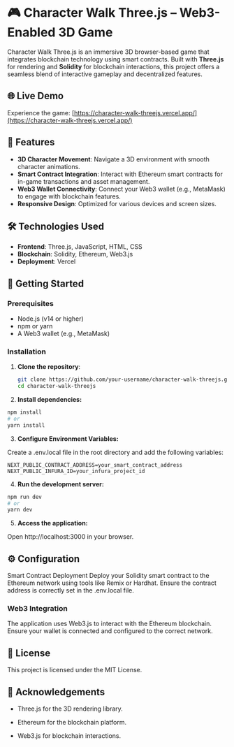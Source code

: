 # 🎮 Character Walk Three.js – Web3-Enabled 3D Game

Character Walk Three.js is an immersive 3D browser-based game that integrates blockchain technology using smart contracts. Built with **Three.js** for rendering and **Solidity** for blockchain interactions, this project offers a seamless blend of interactive gameplay and decentralized features.

## 🌐 Live Demo

Experience the game: [https://character-walk-threejs.vercel.app/](https://character-walk-threejs.vercel.app/)

## 🚀 Features

- **3D Character Movement**: Navigate a 3D environment with smooth character animations.
- **Smart Contract Integration**: Interact with Ethereum smart contracts for in-game transactions and asset management.
- **Web3 Wallet Connectivity**: Connect your Web3 wallet (e.g., MetaMask) to engage with blockchain features.
- **Responsive Design**: Optimized for various devices and screen sizes.

## 🛠️ Technologies Used

- **Frontend**: Three.js, JavaScript, HTML, CSS
- **Blockchain**: Solidity, Ethereum, Web3.js
- **Deployment**: Vercel

## 🧰 Getting Started

### Prerequisites

- Node.js (v14 or higher)
- npm or yarn
- A Web3 wallet (e.g., MetaMask)

### Installation

1. **Clone the repository**:

   ```bash
   git clone https://github.com/your-username/character-walk-threejs.git
   cd character-walk-threejs
    ```
2. **Install dependencies:**
  ```bash
  npm install
  # or
  yarn install
  ```
3. **Configure Environment Variables:**

Create a .env.local file in the root directory and add the following variables:
  ```
  NEXT_PUBLIC_CONTRACT_ADDRESS=your_smart_contract_address
  NEXT_PUBLIC_INFURA_ID=your_infura_project_id
  ```
4. **Run the development server:**
```bash
npm run dev
# or
yarn dev
```
5. **Access the application:**

Open http://localhost:3000 in your browser.
## ⚙️ Configuration
Smart Contract Deployment
Deploy your Solidity smart contract to the Ethereum network using tools like Remix or Hardhat. Ensure the contract address is correctly set in the .env.local file.

### Web3 Integration
The application uses Web3.js to interact with the Ethereum blockchain. Ensure your wallet is connected and configured to the correct network.

## 📄 License
This project is licensed under the MIT License.

## 🤝 Acknowledgements
- Three.js for the 3D rendering library.

- Ethereum for the blockchain platform.

- Web3.js for blockchain interactions.
